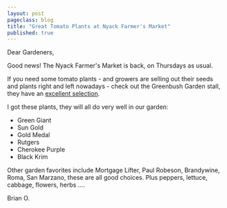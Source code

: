 ```yaml
---
layout: post
pageclass: blog
title: "Great Tomato Plants at Nyack Farmer's Market"
published: true
---
```


Dear Gardeners,

Good news! The Nyack Farmer's Market is back, on Thursdays as usual.

If you need some tomato plants - and growers are selling out their seeds and plants right and left
nowadays - check out the Greenbush Garden stall, they have an [excellent selection](https://www.greenbushgardens.com/uploads/7/1/2/0/71207291/seedling_list_2020_.pdf).

I got these plants, they will all do very well in our garden:

* Green Giant
* Sun Gold
* Gold Medal
* Rutgers
* Cherokee Purple
* Black Krim

Other garden favorites include Mortgage Lifter, Paul Robeson, Brandywine, Roma, San Marzano, these are all good choices. Plus peppers, lettuce, cabbage, flowers, herbs ....

Brian O.